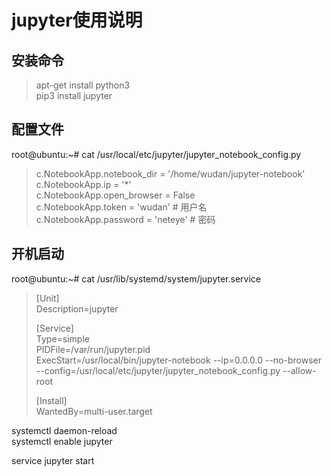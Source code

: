 # jupyter使用说明

## 安装命令
> apt-get install python3  
> pip3 install jupyter  

## 配置文件
root@ubuntu:~# cat /usr/local/etc/jupyter/jupyter_notebook_config.py  
> c.NotebookApp.notebook_dir = '/home/wudan/jupyter-notebook'  
> c.NotebookApp.ip = '*'  
> c.NotebookApp.open_browser = False  
> c.NotebookApp.token = 'wudan' # 用户名  
> c.NotebookApp.password = 'neteye' # 密码

## 开机启动
root@ubuntu:~# cat /usr/lib/systemd/system/jupyter.service 
> [Unit]  
> Description=jupyter  
>   
> [Service]  
> Type=simple  
> PIDFile=/var/run/jupyter.pid  
> ExecStart=/usr/local/bin/jupyter-notebook --ip=0.0.0.0 --no-browser --config=/usr/local/etc/jupyter/jupyter_notebook_config.py --allow-root  
>   
> [Install]  
> WantedBy=multi-user.target  
>   
>   

 systemctl daemon-reload  
 systemctl enable jupyter  
   
 service jupyter start
